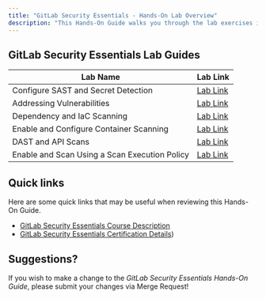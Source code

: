 ```yaml
---
title: "GitLab Security Essentials - Hands-On Lab Overview"
description: "This Hands-On Guide walks you through the lab exercises in the GitLab Security Essentials course."
---
```


## GitLab Security Essentials Lab Guides

| Lab Name | Lab Link |
|-----------|------------|
| Configure SAST and Secret Detection| [Lab Link](/handbook/customer-success/professional-services-engineering/education-services/ilt-labs/gitlabsecurityessentialslab1/) |
| Addressing Vulnerabilities | [Lab Link](/handbook/customer-success/professional-services-engineering/education-services/ilt-labs/gitlabsecurityessentialslab2/) |
| Dependency and IaC Scanning | [Lab Link](/handbook/customer-success/professional-services-engineering/education-services/ilt-labs/gitlabsecurityessentialslab3/) |
| Enable and Configure Container Scanning | [Lab Link](/handbook/customer-success/professional-services-engineering/education-services/ilt-labs/gitlabsecurityessentialslab4/) |
| DAST and API Scans | [Lab Link](/handbook/customer-success/professional-services-engineering/education-services/ilt-labs/gitlabsecurityessentialslab5/) |
| Enable and Scan Using a Scan Execution Policy | [Lab Link](/handbook/customer-success/professional-services-engineering/education-services/ilt-labs/gitlabsecurityessentialslab6/)|

## Quick links

Here are some quick links that may be useful when reviewing this Hands-On Guide.

* [GitLab Security Essentials Course Description](https://university.gitlab.com/pages/security-training/)
* [GitLab Security Essentials Certification Details](https://university.gitlab.com/pages/certifications/))

## Suggestions?

If you wish to make a change to the *GitLab Security Essentials Hands-On Guide*, please submit your changes via Merge Request!

